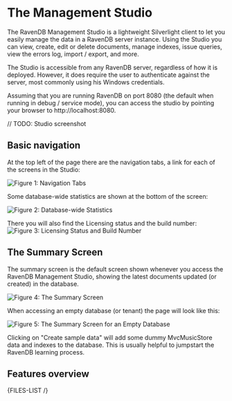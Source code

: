 # The Management Studio

The RavenDB Management Studio is a lightweight Silverlight client to let you easily manage the data in a RavenDB server instance. Using the Studio you can view, create, edit or delete documents, manage indexes, issue queries, view the errors log, import / export, and more.

The Studio is accessible from any RavenDB server, regardless of how it is deployed. However, it does require the user to authenticate against the server, most commonly using his Windows credentials.

Assuming that you are running RavenDB on port 8080 (the default when running in debug / service mode), you can access the studio by pointing your browser to http://localhost:8080.

// TODO: Studio screenshot

## Basic navigation

At the top left of the page there are the navigation tabs, a link for each of the screens in the Studio:

![Figure 1: Navigation Tabs](Images/studio_base_1.PNG)  

Some database-wide statistics are shown at the bottom of the screen:

![Figure 2: Database-wide Statistics](Images/studio_base_3.PNG)

There you will also find the Licensing status and the build number:  
![Figure 3: Licensing Status and Build Number](Images/studio_base_4.PNG)

## The Summary Screen

The summary screen is the default screen shown whenever you access the RavenDB Management Studio, showing the latest documents updated (or created) in the database.

![Figure 4: The Summary Screen](Images/studio_summery_2.PNG)

When accessing an empty database (or tenant) the page will look like this:

![Figure 5: The Summary Screen for an Empty Database](Images/studio_summery_1.PNG)

Clicking on "Create sample data" will add some dummy MvcMusicStore data and indexes to the database. This is usually helpful to jumpstart the RavenDB learning process.

## Features overview

{FILES-LIST /}